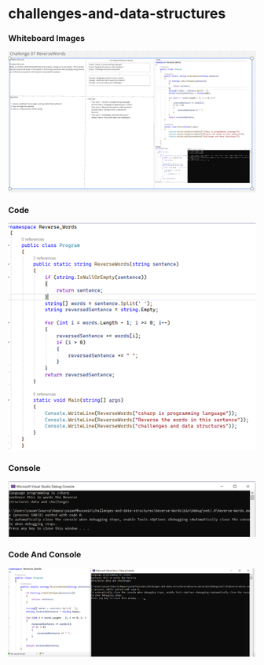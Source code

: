 # challenges-and-data-structures
### Whiteboard Images
![ReverseWords Whiteboard](Challenges/Reverse-Words/whiteboard.png)

### Code
![ReverseWords  Code](Challenges/Reverse-Words/code.png)


### Console
![ReverseWords Console](Challenges/Reverse-Words/console.png)

### Code And Console
![ReverseWords Code And Console](Challenges/Reverse-Words/codeandconsole.png)